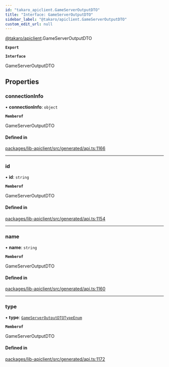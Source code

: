 ```yaml
---
id: "takaro_apiclient.GameServerOutputDTO"
title: "Interface: GameServerOutputDTO"
sidebar_label: "@takaro/apiclient.GameServerOutputDTO"
custom_edit_url: null
---
```


[@takaro/apiclient](../modules/takaro_apiclient.md).GameServerOutputDTO

**`Export`**

**`Interface`**

GameServerOutputDTO

## Properties

### connectionInfo

• **connectionInfo**: `object`

**`Memberof`**

GameServerOutputDTO

#### Defined in

[packages/lib-apiclient/src/generated/api.ts:1166](https://github.com/niekcandaele/Takaro/blob/91fb19b/packages/lib-apiclient/src/generated/api.ts#L1166)

___

### id

• **id**: `string`

**`Memberof`**

GameServerOutputDTO

#### Defined in

[packages/lib-apiclient/src/generated/api.ts:1154](https://github.com/niekcandaele/Takaro/blob/91fb19b/packages/lib-apiclient/src/generated/api.ts#L1154)

___

### name

• **name**: `string`

**`Memberof`**

GameServerOutputDTO

#### Defined in

[packages/lib-apiclient/src/generated/api.ts:1160](https://github.com/niekcandaele/Takaro/blob/91fb19b/packages/lib-apiclient/src/generated/api.ts#L1160)

___

### type

• **type**: [`GameServerOutputDTOTypeEnum`](../modules/takaro_apiclient.md#gameserveroutputdtotypeenum-1)

**`Memberof`**

GameServerOutputDTO

#### Defined in

[packages/lib-apiclient/src/generated/api.ts:1172](https://github.com/niekcandaele/Takaro/blob/91fb19b/packages/lib-apiclient/src/generated/api.ts#L1172)
